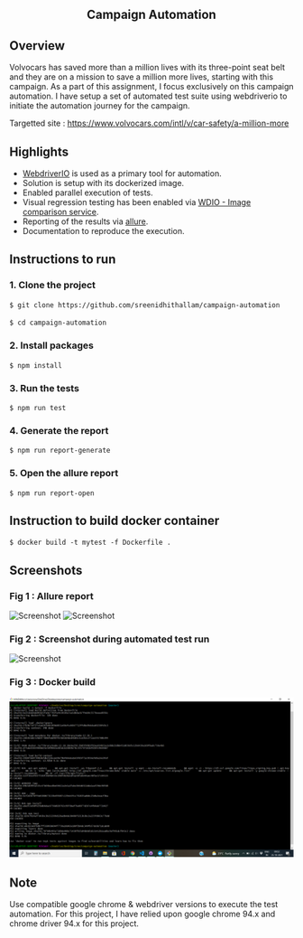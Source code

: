 <h2 align="center"> Campaign Automation</h2>

## Overview
Volvocars has saved more than a million lives with its three-point seat belt and they are on a mission  to save a million more lives, starting with this campaign. As a part of this assignment, I focus exclusively on this campaign automation. I have setup a set of automated test suite using webdriverio to initiate the automation journey for the campaign.

Targetted site :  https://www.volvocars.com/intl/v/car-safety/a-million-more

## Highlights

- [WebdriverIO](https://webdriver.io/) is used as a primary tool for automation.
- Solution is setup with its dockerized image.
- Enabled parallel execution of tests.  
- Visual regression testing has been enabled via [WDIO - Image comparison service](https://webdriver.io/docs/wdio-image-comparison-service/).
- Reporting of the results via [allure](http://allure.qatools.ru/).
- Documentation to reproduce the execution.

## Instructions to run

### 1. Clone the project
```bash
$ git clone https://github.com/sreenidhithallam/campaign-automation
```

```bash
$ cd campaign-automation
```

### 2. Install packages

```
$ npm install
```

### 3. Run the tests

```
$ npm run test
```

### 4. Generate the report

```
$ npm run report-generate
```

### 5. Open the allure report

```
$ npm run report-open
```

## Instruction to build docker container

```
$ docker build -t mytest -f Dockerfile .
```

##  Screenshots

  ### Fig 1 : Allure report
  ![Screenshot](https://github.com/sreenidhithallam/automation/blob/master/screenshots/allureReport_1.png)
  ![Screenshot](https://github.com/sreenidhithallam/automation/blob/master/screenshots/allureReport_2.png)
  
  ### Fig 2 : Screenshot during automated test run
  ![Screenshot](https://github.com/sreenidhithallam/automation/blob/master/screenshots/electric.png)
  
   ### Fig 3 : Docker build
  ![Screenshot](https://github.com/sreenidhithallam/campaign-automation/blob/master/screenshots/docker-build.png)
  
  ## Note
  Use compatible google chrome & webdriver versions to execute the test automation. For this project, I have relied upon google chrome 94.x and chrome driver 94.x for this project.
